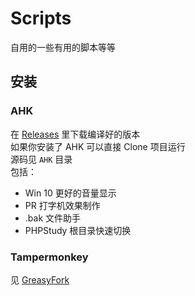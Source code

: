 # Scripts
自用的一些有用的脚本等等

## 安装
### AHK

在 [Releases](https://github.com/XcantloadX/UsefulAHKScripts/releases) 里下载编译好的版本    
如果你安装了 AHK 可以直接 Clone 项目运行  
源码见 `AHK` 目录  
包括：

* Win 10 更好的音量显示
* PR 打字机效果制作
* .bak 文件助手
* PHPStudy 根目录快速切换

### Tampermonkey
见 [GreasyFork](https://greasyfork.org/zh-CN/users/798873-xcantloadx)

